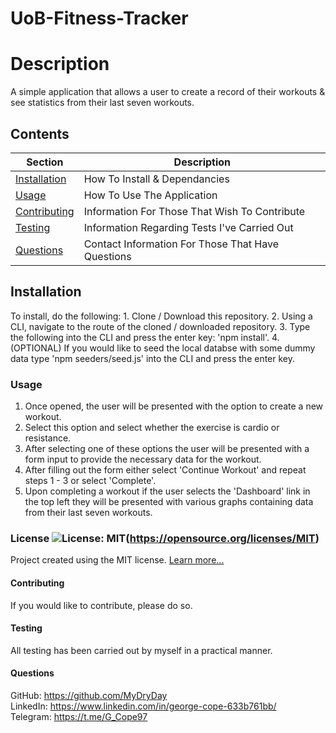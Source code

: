 # UoB-Fitness-Tracker

  # Description
  A simple application that allows a user to create a record of their workouts & see statistics from their last seven workouts.

  ## Contents
  Section                       | Description
  ----------------------------- | --------------------------------------------------
  [Installation](#Installation) | How To Install & Dependancies
  [Usage](#Usage)               | How To Use The Application
  [Contributing](#Contributing) | Information For Those That Wish To Contribute
  [Testing](#Testing)           | Information Regarding Tests I've Carried Out
  [Questions](#Questions)       | Contact Information For Those That Have Questions

  ## Installation
  To install, do the following: 1. Clone / Download this repository. 2. Using a CLI, navigate to the route of the cloned / downloaded repository. 3. Type the following into the   CLI and press the enter key: 'npm install'. 4. (OPTIONAL) If you would like to seed the local databse with some dummy data type 'npm seeders/seed.js' into the CLI and press     the enter key.

  ### Usage
  1. Once opened, the user will be presented with the option to create a new workout.
  2. Select this option and select whether the exercise is cardio or resistance. 
  3. After selecting one of these options the user will be presented with a form input to provide the necessary data for the workout. 
  4. After filling out the form either select 'Continue Workout' and repeat steps 1 - 3 or select 'Complete'. 
  5. Upon completing a workout if the user selects the 'Dashboard' link in the top left they will be presented with various graphs containing data from their last seven              workouts. 

  ### License ![License: MIT](https://img.shields.io/badge/License-MIT-yellow.svg)(https://opensource.org/licenses/MIT) 
 
  Project created using the MIT license.
  [Learn more...](https://opensource.org/licenses/MIT)

  #### Contributing
  If you would like to contribute, please do so.

  #### Testing
  All testing has been carried out by myself in a practical manner.

  #### Questions
  GitHub: https://github.com/MyDryDay  
  LinkedIn: https://www.linkedin.com/in/george-cope-633b761bb/  
  Telegram: https://t.me/G_Cope97
